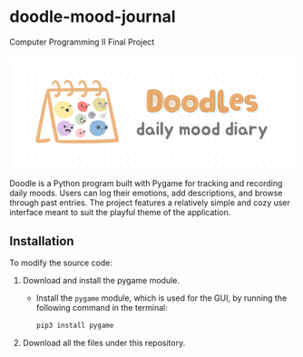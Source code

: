 # doodle-mood-journal
Computer Programming II Final Project

![Doodle Mood Journal](images/doodle.png.png)

Doodle is a Python program built with Pygame for tracking and recording daily moods. Users can log their emotions, add descriptions, and browse through past entries. The project features a relatively simple and cozy user interface meant to suit the playful theme of the application.

## Installation

To modify the source code:

1. Download and install the pygame module.

   - Install the `pygame` module, which is used for the GUI, by running the following command in the terminal:

     ```bash
     pip3 install pygame
     ```

2. Download all the files under this repository.
